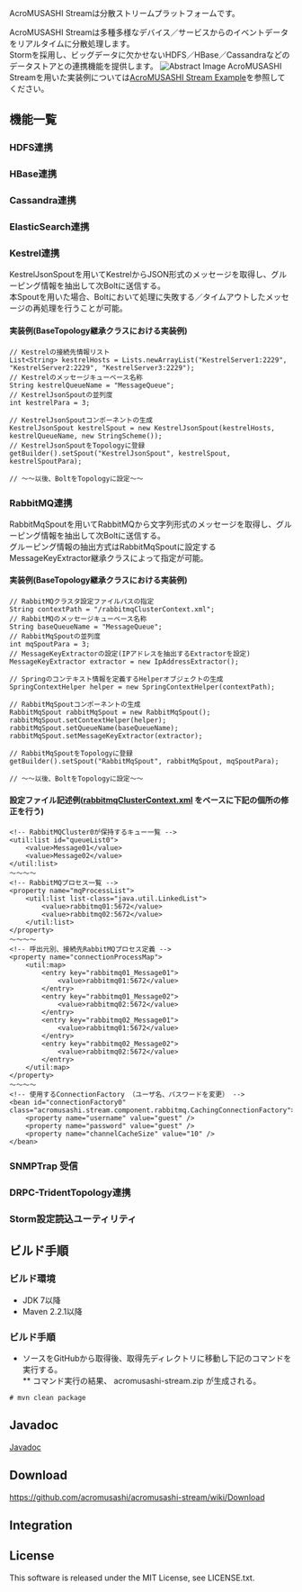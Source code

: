AcroMUSASHI Streamは分散ストリームプラットフォームです。

AcroMUSASHI Streamは多種多様なデバイス／サービスからのイベントデータをリアルタイムに分散処理します。  
Stormを採用し、ビッグデータに欠かせないHDFS／HBase／Cassandraなどのデータストアとの連携機能を提供します。
![Abstract Image](http://acromusashi.github.com/acromusashi-stream/images/AcroMUSASHIStreamAbstract.jpg)
AcroMUSASHI Streamを用いた実装例については<a href="https://github.com/acromusashi/acromusashi-stream-example">AcroMUSASHI Stream Example</a>を参照してください。


## 機能一覧
### HDFS連携

### HBase連携

### Cassandra連携

### ElasticSearch連携

### Kestrel連携
KestrelJsonSpoutを用いてKestrelからJSON形式のメッセージを取得し、グルーピング情報を抽出して次Boltに送信する。  
本Spoutを用いた場合、Boltにおいて処理に失敗する／タイムアウトしたメッセージの再処理を行うことが可能。  
#### 実装例(BaseTopology継承クラスにおける実装例)
```
// Kestrelの接続先情報リスト  
List<String> kestrelHosts = Lists.newArrayList("KestrelServer1:2229", "KestrelServer2:2229", "KestrelServer3:2229");  
// Kestrelのメッセージキューベース名称  
String kestrelQueueName = "MessageQueue";  
// KestrelJsonSpoutの並列度  
int kestrelPara = 3;  
  
// KestrelJsonSpoutコンポーネントの生成  
KestrelJsonSpout kestrelSpout = new KestrelJsonSpout(kestrelHosts, kestrelQueueName, new StringScheme());  
// KestrelJsonSpoutをTopologyに登録  
getBuilder().setSpout("KestrelJsonSpout", kestrelSpout, kestrelSpoutPara);  
  
// ～～以後、BoltをTopologyに設定～～  
```

### RabbitMQ連携
RabbitMqSpoutを用いてRabbitMQから文字列形式のメッセージを取得し、グルーピング情報を抽出して次Boltに送信する。  
グルーピング情報の抽出方式はRabbitMqSpoutに設定するMessageKeyExtractor継承クラスによって指定が可能。
#### 実装例(BaseTopology継承クラスにおける実装例)
```
// RabbitMQクラスタ設定ファイルパスの指定  
String contextPath = "/rabbitmqClusterContext.xml";  
// RabbitMQのメッセージキューベース名称  
String baseQueueName = "MessageQueue";  
// RabbitMqSpoutの並列度  
int mqSpoutPara = 3;  
// MessageKeyExtractorの設定(IPアドレスを抽出するExtractorを設定)  
MessageKeyExtractor extractor = new IpAddressExtractor();  
  
// Springのコンテキスト情報を定義するHelperオブジェクトの生成  
SpringContextHelper helper = new SpringContextHelper(contextPath);  
  
// RabbitMqSpoutコンポーネントの生成  
RabbitMqSpout rabbitMqSpout = new RabbitMqSpout();  
rabbitMqSpout.setContextHelper(helper);  
rabbitMqSpout.setQueueName(baseQueueName);  
rabbitMqSpout.setMessageKeyExtractor(extractor);  

// RabbitMqSpoutをTopologyに登録  
getBuilder().setSpout("RabbitMqSpout", rabbitMqSpout, mqSpoutPara);  
  
// ～～以後、BoltをTopologyに設定～～  
```
#### 設定ファイル記述例([rabbitmqClusterContext.xml](https://github.com/acromusashi/acromusashi-stream/blob/master/conf/rabbitmqClusterContext.xml) をベースに下記の個所の修正を行う)
```
<!-- RabbitMQCluster0が保持するキュー一覧 -->  
<util:list id="queueList0">  
    <value>Message01</value>  
    <value>Message02</value>  
</util:list>  
～～～～  
<!-- RabbitMQプロセス一覧 -->  
<property name="mqProcessList">  
    <util:list list-class="java.util.LinkedList">  
        <value>rabbitmq01:5672</value>  
        <value>rabbitmq02:5672</value>  
    </util:list>  
</property>  
～～～～  
<!-- 呼出元別、接続先RabbitMQプロセス定義 -->  
<property name="connectionProcessMap">  
    <util:map>  
        <entry key="rabbitmq01_Message01">  
            <value>rabbitmq01:5672</value>  
        </entry>  
        <entry key="rabbitmq01_Message02">  
            <value>rabbitmq02:5672</value>  
        </entry>  
        <entry key="rabbitmq02_Message01">  
            <value>rabbitmq01:5672</value>  
        </entry>  
        <entry key="rabbitmq02_Message02">  
            <value>rabbitmq02:5672</value>  
        </entry>  
    </util:map>  
</property>  
～～～～  
<!-- 使用するConnectionFactory （ユーザ名、パスワードを変更） -->  
<bean id="connectionFactory0" class="acromusashi.stream.component.rabbitmq.CachingConnectionFactory">  
    <property name="username" value="guest" />  
    <property name="password" value="guest" />  
    <property name="channelCacheSize" value="10" />  
</bean>  
```

### SNMPTrap 受信

### DRPC-TridentTopology連携

### Storm設定読込ユーティリティ

## ビルド手順
### ビルド環境
* JDK 7以降  
* Maven 2.2.1以降

### ビルド手順
* ソースをGitHubから取得後、取得先ディレクトリに移動し下記のコマンドを実行する。  
** コマンド実行の結果、 acromusashi-stream.zip が生成される。  

```
# mvn clean package  
```

## Javadoc
[Javadoc](http://acromusashi.github.io/acromusashi-stream/javadoc-0.5.0/)

## Download
https://github.com/acromusashi/acromusashi-stream/wiki/Download

## Integration

## License
This software is released under the MIT License, see LICENSE.txt.

